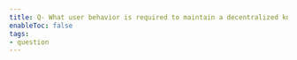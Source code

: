 ```yaml
---
title: Q- What user behavior is required to maintain a decentralized knowledge graph
enableToc: false
tags:
- question
---
```

